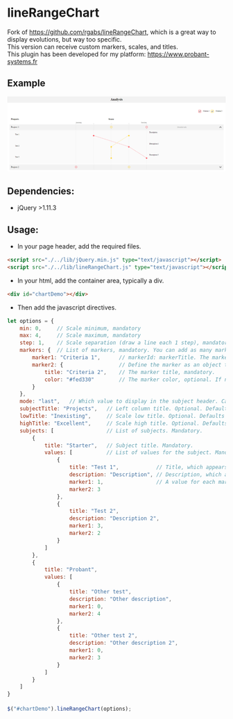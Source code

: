 # lineRangeChart
Fork of https://github.com/rgabs/lineRangeChart, which is a great way to display evolutions, but way too specific.<br />
This version can receive custom markers, scales, and titles.<br />
This plugin has been developed for my platform: https://www.probant-systems.fr

## Example
![Example](/example/demo.png?raw=true "Example Code")

## Dependencies:
* jQuery >1.11.3

## Usage:
* In your page header, add the required files.
```html
<script src="./../lib/jQuery.min.js" type="text/javascript"></script>
<script src="./../lib/lineRangeChart.js" type="text/javascript"></script>
```

* In your html, add the container area, typically a div.
```html
<div id="chartDemo"></div>
```

* Then add the javascript directives.
```javascript
let options = {
    min: 0,     // Scale minimum, mandatory
    max: 4,     // Scale maximum, mandatory
    step: 1,    // Scale separation (draw a line each 1 step), mandatory
    markers: {  // List of markers, mandatory. You can add as many markers as you wish.
        marker1: "Criteria 1",      // markerId: markerTitle. The markerId can be anything, but it needs to match with subjets values.
        marker2: {                  // Define the marker as an object to specifiy a custom color.
            title: "Criteria 2",    // The marker title, mandatory.
            color: "#fed330"        // The marker color, optional. If not defined, the color will be chosen for you.
        }
    },
    mode: "last",   // Which value to display in the subject header. Can be "last", "first", or "average". Optional. Defaults to "last".
    subjectTitle: "Projects",   // Left column title. Optional. Defaults to "".
    lowTitle: "Inexisting",     // Scale low title. Optional. Defaults to "Basic".
    highTitle: "Excellent",     // Scale high title. Optional. Defaults to "Advanced".
    subjects: [                 // List of subjects. Mandatory.
        {
            title: "Starter",   // Subject title. Mandatory.
            values: [           // List of values for the subject. Mandatory. Each value is a line in the accordion details.
                {
                    title: "Test 1",            // Title, which appears on the left part.
                    description: "Description", // Description, which appears on the right part.
                    marker1: 1,                 // A value for each marker specified in the markers object. Optional.
                    marker2: 3
                },
                {
                    title: "Test 2",
                    description: "Description 2",
                    marker1: 3,
                    marker2: 2
                }
            ]
        },
        {
            title: "Probant",
            values: [
                {
                    title: "Other test",
                    description: "Other description",
                    marker1: 0,
                    marker2: 4
                },
                {
                    title: "Other test 2",
                    description: "Other description 2",
                    marker1: 0,
                    marker2: 3
                }
            ]
        }
    ]
}

$("#chartDemo").lineRangeChart(options);
```